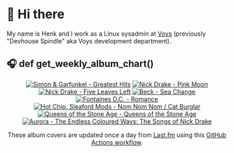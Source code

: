 # 👋 Hi there

My name is Henk and I work as a Linux sysadmin at <a href="https://www.voys.co/about/">Voys</a> (previously "Devhouse Spindle" aka Voys development department).

## 🎧 def get_weekly_album_chart()
<!-- lastfm -->
<p align="center"><a href="https://www.last.fm/music/Simon+&+Garfunkel/Greatest+Hits"><img src="https://lastfm.freetls.fastly.net/i/u/64s/f46fe8ac8dde30e7d4492b881e63e01a.png" title="Simon & Garfunkel - Greatest Hits"></a> <a href="https://www.last.fm/music/Nick+Drake/Pink+Moon"><img src="https://lastfm.freetls.fastly.net/i/u/64s/dc70139e0457a04d2749fe062647fc79.png" title="Nick Drake - Pink Moon"></a> <a href="https://www.last.fm/music/Nick+Drake/Five+Leaves+Left"><img src="https://lastfm.freetls.fastly.net/i/u/64s/eb968db6df642125c2cec2d2b0042187.png" title="Nick Drake - Five Leaves Left"></a> <a href="https://www.last.fm/music/Beck/Sea+Change"><img src="https://lastfm.freetls.fastly.net/i/u/64s/cbe06e7f17ca878f52739d9c5b315280.jpg" title="Beck - Sea Change"></a> <a href="https://www.last.fm/music/Fontaines+D.C./Romance"><img src="https://lastfm.freetls.fastly.net/i/u/64s/4f4ae1fdc6b81d93c41c0054d596ccf0.png" title="Fontaines D.C. - Romance"></a> <a href="https://www.last.fm/music/Hot+Chip,+Sleaford+Mods/Nom+Nom+Nom+%2F+Cat+Burglar"><img src="https://lastfm.freetls.fastly.net/i/u/64s/664ef3b3baf8aea77ec78cc2ac9e80a7.png" title="Hot Chip, Sleaford Mods - Nom Nom Nom / Cat Burglar"></a> <a href="https://www.last.fm/music/Queens+of+the+Stone+Age/Queens+of+the+Stone+Age"><img src="https://lastfm.freetls.fastly.net/i/u/64s/383d9d012f2c4c19cc85ad1b433f8d94.png" title="Queens of the Stone Age - Queens of the Stone Age"></a> <a href="https://www.last.fm/music/Aurora/The+Endless+Coloured+Ways:+The+Songs+of+Nick+Drake"><img src="https://lastfm.freetls.fastly.net/i/u/64s/2363bc64cba4cc2f536b74772681d0f8.jpg" title="Aurora - The Endless Coloured Ways: The Songs of Nick Drake"></a> </p>

<p align="center">These album covers are updated once a day from <a href="https://www.last.fm/user/hbokh">Last.fm</a> using this <a href="https://github.com/marketplace/actions/lastfm-to-markdown">GitHub Actions workflow</a>.</p>
